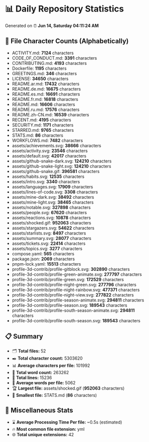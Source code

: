 # 📊 Daily Repository Statistics
Generated on ⏰ **Jun 14, Saturday 04:11:24 AM**

## 📂 File Character Counts (Alphabetically)
- ACTIVITY.md: **7124** characters
- CODE_OF_CONDUCT.md: **3391** characters
- CONTRIBUTING.md: **4193** characters
- Dockerfile: **1195** characters
- GREETINGS.md: **346** characters
- LICENSE: **34650** characters
- README.ar.md: **17432** characters
- README.de.md: **16675** characters
- README.es.md: **16691** characters
- README.fr.md: **16818** characters
- README.md: **16606** characters
- README.ru.md: **17576** characters
- README.zh-CN.md: **16539** characters
- RECENT.md: **4195** characters
- SECURITY.md: **1171** characters
- STARRED.md: **9765** characters
- STATS.md: **86** characters
- WORKFLOWS.md: **7482** characters
- assets/achievements.svg: **38666** characters
- assets/activity.svg: **23546** characters
- assets/default.svg: **42017** characters
- assets/github-snake-dark.svg: **124210** characters
- assets/github-snake-light.svg: **124210** characters
- assets/github-snake.gif: **396581** characters
- assets/habits.svg: **12535** characters
- assets/intro.svg: **3340** characters
- assets/languages.svg: **17909** characters
- assets/lines-of-code.svg: **3308** characters
- assets/mine-dark.svg: **38492** characters
- assets/mine-light.svg: **38465** characters
- assets/notable.svg: **327898** characters
- assets/people.svg: **67620** characters
- assets/reactions.svg: **10878** characters
- assets/shocked.gif: **952063** characters
- assets/stargazers.svg: **54622** characters
- assets/starlists.svg: **8497** characters
- assets/summary.svg: **28077** characters
- assets/tickets.svg: **22414** characters
- assets/topics.svg: **3277** characters
- compose.yaml: **565** characters
- package.json: **2069** characters
- pnpm-lock.yaml: **15513** characters
- profile-3d-contrib/profile-gitblock.svg: **302890** characters
- profile-3d-contrib/profile-green-animate.svg: **277797** characters
- profile-3d-contrib/profile-green.svg: **172529** characters
- profile-3d-contrib/profile-night-green.svg: **277796** characters
- profile-3d-contrib/profile-night-rainbow.svg: **477371** characters
- profile-3d-contrib/profile-night-view.svg: **277822** characters
- profile-3d-contrib/profile-season-animate.svg: **294811** characters
- profile-3d-contrib/profile-season.svg: **189543** characters
- profile-3d-contrib/profile-south-season-animate.svg: **294811** characters
- profile-3d-contrib/profile-south-season.svg: **189543** characters

## 📋 Summary
- 🗂️ **Total files:** 52
- ✒️ **Total character count:** 5303620
- 📊 **Average characters per file:** 101992
- 📝 **Total word count:** 263262
- 🧾 **Total lines:** 15236
- 📐 **Average words per file:** 5062
- 🏆 **Largest file:** assets/shocked.gif (**952063** characters)
- 🥉 **Smallest file:** STATS.md (**86** characters)

## 🌟 Miscellaneous Stats
- ⌛ **Average Processing Time Per file:** ~0.5s (estimated)
- 🔥 **Most common file extension:** yml
- 🌐 **Total unique extensions:** 42
